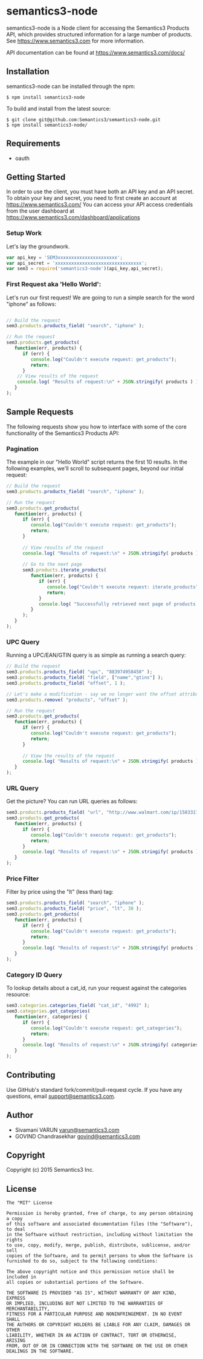 # semantics3-node

semantics3-node is a Node client for accessing the Semantics3 Products API, which provides structured information for a large number of products.
See https://www.semantics3.com for more information.

API documentation can be found at https://www.semantics3.com/docs/

## Installation

semantics3-node can be installed through the npm:
```
$ npm install semantics3-node
```
To build and install from the latest source:
```
$ git clone git@github.com:Semantics3/semantics3-node.git
$ npm install semantics3-node/
```

## Requirements

* oauth

## Getting Started

In order to use the client, you must have both an API key and an API secret. To obtain your key and secret, you need to first create an account at
https://www.semantics3.com/
You can access your API access credentials from the user dashboard at https://www.semantics3.com/dashboard/applications

### Setup Work

Let's lay the groundwork.

```javascript
var api_key = 'SEM3xxxxxxxxxxxxxxxxxxxxxx';
var api_secret = 'xxxxxxxxxxxxxxxxxxxxxxxxxxxxxxxx';
var sem3 = require('semantics3-node')(api_key,api_secret);
```

### First Request aka 'Hello World':

Let's run our first request! We are going to run a simple search for the word "iphone" as follows:

```javascript

// Build the request
sem3.products.products_field( "search", "iphone" );

// Run the request
sem3.products.get_products(
   function(err, products) {
      if (err) {
         console.log("Couldn't execute request: get_products");
         return;
      }
    // View results of the request
    console.log( "Results of request:\n" + JSON.stringify( products ) );
   }
);
```

## Sample Requests

The following requests show you how to interface with some of the core functionality of the Semantics3 Products API:

### Pagination

The example in our "Hello World" script returns the first 10 results. In the following examples, we'll scroll to subsequent pages, beyond our initial request:


```javascript
// Build the request
sem3.products.products_field( "search", "iphone" );

// Run the request
sem3.products.get_products(
   function(err, products) {
      if (err) {
         console.log("Couldn't execute request: get_products");
         return;
      }
      
      // View results of the request
      console.log( "Results of request:\n" + JSON.stringify( products ) );
      
      // Go to the next page
      sem3.products.iterate_products(
         function(err, products) {
            if (err) {
               console.log("Couldn't execute request: iterate_products");
               return;
            }
            console.log( "Successfully retrieved next page of products:\n", JSON.stringify( products ) );
         }
      );
   }
);
```

### UPC Query

Running a UPC/EAN/GTIN query is as simple as running a search query:

```javascript
// Build the request
sem3.products.products_field( "upc", "883974958450" );
sem3.products.products_field( "field", ["name","gtins"] );
sem3.products.products_field( "offset", 1 );

// Let's make a modification - say we no longer want the offset attribute
sem3.products.remove( "products", "offset" );

// Run the request
sem3.products.get_products(
   function(err, products) {
      if (err) {
         console.log("Couldn't execute request: get_products");
         return;
      }
    
      // View the results of the request
      console.log( "Results of request:\n" + JSON.stringify( products ) );
   }
);
```

### URL Query

Get the picture? You can run URL queries as follows:

```javascript
sem3.products.products_field( "url", "http://www.walmart.com/ip/15833173" );
sem3.products.get_products(
   function(err, products) {
      if (err) {
         console.log("Couldn't execute request: get_products");
         return;
      }
      console.log( "Results of request:\n" + JSON.stringify( products ) );
   }
);
```

### Price Filter

Filter by price using the "lt" (less than) tag:

```javascript
sem3.products.products_field( "search", "iphone" );
sem3.products.products_field( "price", "lt", 30 );
sem3.products.get_products(
   function(err, products) {
      if (err) {
         console.log("Couldn't execute request: get_products");
         return;
      }
      console.log( "Results of request:\n" + JSON.stringify( products ) );
   }
);
```

### Category ID Query

To lookup details about a cat_id, run your request against the categories resource:

```javascript
sem3.categories.categories_field( "cat_id", "4992" );
sem3.categories.get_categories(
   function(err, categories) {
      if (err) {
         console.log("Couldn't execute request: get_categories");
         return;
      }
      console.log( "Results of request:\n" + JSON.stringify( categories ) );
   }
);
```

## Contributing

Use GitHub's standard fork/commit/pull-request cycle.  If you have any questions, email <support@semantics3.com>.

## Author

* Sivamani VARUN <varun@semantics3.com>
* GOVIND Chandrasekhar <govind@semantics3.com>

## Copyright

Copyright (c) 2015 Semantics3 Inc.

## License

    The "MIT" License
    
    Permission is hereby granted, free of charge, to any person obtaining a copy
    of this software and associated documentation files (the "Software"), to deal
    in the Software without restriction, including without limitation the rights
    to use, copy, modify, merge, publish, distribute, sublicense, and/or sell
    copies of the Software, and to permit persons to whom the Software is
    furnished to do so, subject to the following conditions:
    
    The above copyright notice and this permission notice shall be included in
    all copies or substantial portions of the Software.
    
    THE SOFTWARE IS PROVIDED "AS IS", WITHOUT WARRANTY OF ANY KIND, EXPRESS
    OR IMPLIED, INCLUDING BUT NOT LIMITED TO THE WARRANTIES OF MERCHANTABILITY,
    FITNESS FOR A PARTICULAR PURPOSE AND NONINFRINGEMENT. IN NO EVENT SHALL
    THE AUTHORS OR COPYRIGHT HOLDERS BE LIABLE FOR ANY CLAIM, DAMAGES OR OTHER
    LIABILITY, WHETHER IN AN ACTION OF CONTRACT, TORT OR OTHERWISE, ARISING
    FROM, OUT OF OR IN CONNECTION WITH THE SOFTWARE OR THE USE OR OTHER
    DEALINGS IN THE SOFTWARE.


